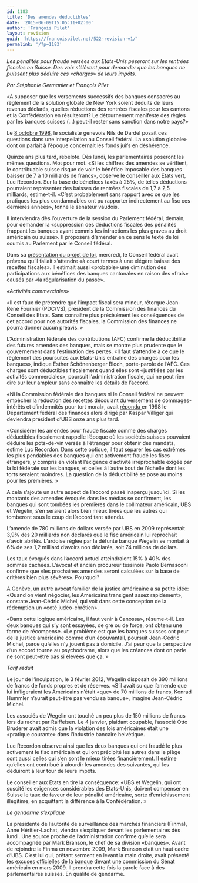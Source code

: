 ```yaml
---
id: 1183
title: 'Des amendes déductibles'
date: '2015-06-09T15:05:11+02:00'
author: 'François Pilet'
layout: revision
guid: 'https://francoispilet.net/522-revision-v1/'
permalink: '/?p=1183'
---
```


*Les pénalités pour fraude versées aux Etats-Unis pèseront sur les rentrées fiscales en Suisse. Des voix s’élèvent pour demander que les banques ne puissent plus déduire ces «charges» de leurs impôts.*

*Par Stéphanie Germanier et François Pilet*

«A supposer que les versements successifs des banques consacrés au règlement de la solution globale de New York soient déduits de leurs revenus déclarés, quelles réductions des rentrées fiscales pour les cantons et la Confédération en résulteront? Le détournement manifeste des règles par les banques suisses (…) peut-il rester sans sanction dans notre pays?»

Le [8 octobre 1998](http://www.parlament.ch/f/suche/pages/geschaefte.aspx?gesch_id=19983474), le socialiste genevois Nils de Dardel posait ces questions dans une interpellation au Conseil fédéral. La «solution globale» dont on parlait à l’époque concernait les fonds juifs en déshérence.

Quinze ans plus tard, rebelote. Dès lundi, les parlementaires poseront les mêmes questions. Mot pour mot. «Si les chiffres des amendes se vérifient, le contribuable suisse risque de voir le bénéfice imposable des banques baisser de 7 à 10 milliards de francs», observe le conseiller aux Etats vert, Luc Recordon. Sur la base de bénéfices taxés à 25%, de telles déductions pourraient représenter des baisses de rentrées fiscales de 1,7 à 2,5 milliards, estime-t-il. «C’est probablement sans rapport avec ce que les pratiques les plus condamnables ont pu rapporter indirectement au fisc ces dernières années», tonne le sénateur vaudois.

Il interviendra dès l’ouverture de la session du Parlement fédéral, demain, pour demander la «suppression des déductions fiscales des pénalités frappant les banques ayant commis les infractions les plus graves au droit américain ou suisse». Il proposera d’amender en ce sens le texte de loi soumis au Parlement par le Conseil fédéral.

Dans sa [présentation du projet de loi](http://www.efd.admin.ch/dokumentation/gesetzgebung/00570/02724/index.html?lang=fr), mercredi, le Conseil fédéral avait prévenu qu’il fallait s’attendre «à court terme» à une «légère baisse des recettes fiscales». Il estimait aussi «probable» une diminution des participations aux bénéfices des banques cantonales en raison des «frais» causés par «la régularisation du passé».

*«Activités commerciales»*

«Il est faux de prétendre que l’impact fiscal sera mineur, rétorque Jean-René Fournier (PDC/VS), président de la Commission des finances du Conseil des Etats. Sans connaître plus précisément les conséquences de cet accord pour nos autorités fiscales, la Commission des finances ne pourra donner aucun préavis. »

L’Administration fédérale des contributions (AFC) confirme la déductibilité des futures amendes des banques, mais se montre plus prudente que le gouvernement dans l’estimation des pertes. «Il faut s’attendre à ce que le règlement des poursuites aux Etats-Unis entraîne des charges pour les banques», indique Esther Schönenberger Bloch, porte-parole de l’AFC. Ces charges sont déductibles fiscalement quand elles sont «justifiées par les activités commerciales», poursuit l’administration fiscale, qui ne peut rien dire sur leur ampleur sans connaître les détails de l’accord.

«Ni la Commission fédérale des banques ni le Conseil fédéral ne peuvent empêcher la réduction des recettes découlant du versement de dommages-intérêts et d’indemnités pour tort moral», avait [répondu ](http://www.parlament.ch/f/suche/pages/geschaefte.aspx?gesch_id=19983474)en 1998 le Département fédéral des finances alors dirigé par Kaspar Villiger qui deviendra président d’UBS onze ans plus tard.

«Considérer les amendes pour fraude fiscale comme des charges déductibles fiscalement rappelle l’époque où les sociétés suisses pouvaient déduire les pots-de-vin versés à l’étranger pour obtenir des mandats, estime Luc Recordon. Dans cette optique, il faut séparer les cas extrêmes les plus pendables des banques qui ont activement fraudé les fiscs étrangers, y compris en violant l’exigence d’activité irréprochable exigée par la loi fédérale sur les banques, et celles à l’autre bout de l’échelle dont les torts seraient moindres. La question de la déductibilité se pose au moins pour les premières. »

A cela s’ajoute un autre aspect de l’accord passé inaperçu jusqu’ici. Si les montants des amendes évoqués dans les médias se confirment, les banques qui sont tombées les premières dans le collimateur américain, UBS et Wegelin, s’en seraient alors bien mieux tirées que les autres qui tomberont sous le coup de l’accord tant attendu.

L’amende de 780 millions de dollars versée par UBS en 2009 représentait 3,9% des 20 milliards non déclarés que le fisc américain lui reprochait d’avoir abrités. L’ardoise réglée par la défunte banque Wegelin se montait à 6% de ses 1,2 milliard d’avoirs non déclarés, soit 74 millions de dollars.

Les taux évoqués dans l’accord actuel atteindraient 15% à 40% des sommes cachées. L’avocat et ancien procureur tessinois Paolo Bernasconi confirme que «les prochaines amendes seront calculées sur la base de critères bien plus sévères». Pourquoi?

A Genève, un autre avocat familier de la justice américaine a sa petite idée: «Quand on vient négocier, les Américains transigent assez rapidement», constate Jean-Cédric Michel, qui voit dans cette conception de la rédemption un «coté judéo-chrétien».

«Dans cette logique américaine, il faut venir à Canossa», résume-t-il. Les deux banques qui s’y sont essayées, de gré ou de force, ont obtenu une forme de récompense. «Le problème est que les banques suisses ont peur de la justice américaine comme d’un épouvantail, poursuit Jean-Cédric Michel, parce qu’elles n’y jouent pas à domicile. J’ai peur que la perspective d’un accord tourne au psychodrame, alors que les créances dont on parle ne sont peut-être pas si élevées que ça. »

*Tarif réduit*

Le jour de l’inculpation, le 3 février 2012, Wegelin disposait de 390 millions de francs de fonds propres et de réserves. «S’il avait su que l’amende que lui infligeraient les Américains n’était «que» de 70 millions de francs, Konrad Hummler n’aurait peut-être pas vendu sa banque», imagine Jean-Cédric Michel.

Les associés de Wegelin ont touché un peu plus de 150 millions de francs lors du rachat par Raiffeisen. Le 4 janvier, plaidant coupable, l’associé Otto Bruderer avait admis que la violation des lois américaines était une «pratique courante» dans l’industrie bancaire helvétique.

Luc Recordon observe ainsi que les deux banques qui ont fraudé le plus activement le fisc américain et qui ont précipité les autres dans le piège sont aussi celles qui s’en sont le mieux tirées financièrement. Il estime qu’elles ont contribué à alourdir les amendes des suivantes, qui les déduiront à leur tour de leurs impôts.

Le conseiller aux Etats en tire la conséquence: «UBS et Wegelin, qui ont suscité les exigences considérables des Etats-Unis, doivent compenser en Suisse le taux de faveur de leur pénalité américaine, sorte d’enrichissement illégitime, en acquittant la différence à la Confédération. »

*Le gendarme s’explique*

La présidente de l’autorité de surveillance des marchés financiers (Finma), Anne Héritier-Lachat, viendra s’expliquer devant les parlementaires dès lundi. Une source proche de l’administration confirme qu’elle sera accompagnée par Mark Branson, le chef de sa division «banques». Avant de rejoindre la Finma en novembre 2009, Mark Branson était un haut cadre d’UBS. C’est lui qui, prêtant serment en levant la main droite, avait présenté les [excuses officielles de la banque](http://www.youtube.com/watch?v=_QrXfTstbj8) devant une commission du Sénat américain en mars 2009. Il prendra cette fois la parole face à des parlementaires suisses. En qualité de gendarme.